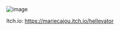 ![image](https://github.com/creamos/Elevator/assets/21078787/c52cdc9f-540b-4b62-b86a-1c62f3684691)


Itch.io: https://mariecajou.itch.io/hellevator
